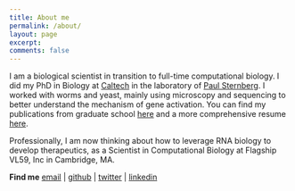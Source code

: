 ```yaml
---
title: About me
permalink: /about/
layout: page
excerpt:
comments: false
---
```


I am a biological scientist in transition to full-time computational biology.
I did my PhD in Biology at [Caltech](https://www.caltech.edu) in the laboratory
of [Paul Sternberg](http://wormlab.caltech.edu).
I worked with worms and yeast, mainly using microscopy and sequencing to 
better understand the mechanism of gene activation.
You can find my publications from graduate school [here](https://scholar.google.com/citations?user=ERRyb1sAAAAJ&hl=en&oi=ao) 
and a more comprehensive resume [here](/resume).

Professionally, I am now thinking about how to leverage RNA biology to develop therapeutics, as
a Scientist in Computational Biology at Flagship VL59, Inc in Cambridge, MA.

**Find me** 
<a href="mailto:porfirioqc@gmail.com">email</a> |
[github](https://github.com/pquinter) |
[twitter](https://twitter.com/porfirioquin) |
[linkedin](https://www.linkedin.com/in/porfirio-quintero/) 
